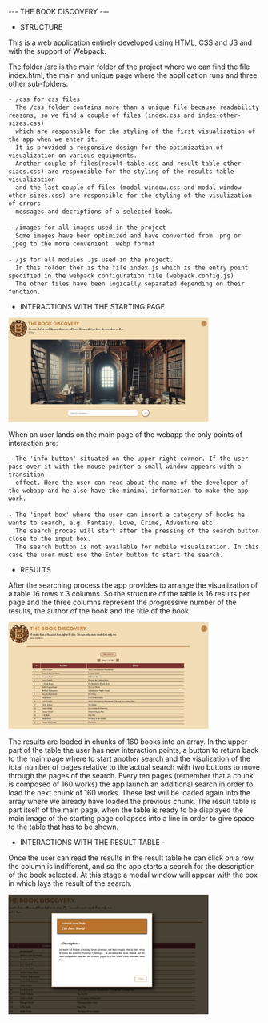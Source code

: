 --- THE BOOK DISCOVERY ---

- STRUCTURE 

This is a web application entirely developed using HTML, CSS and JS and with the support of Webpack.

The folder /src is the main folder of the project where we can find the file index.html, the main and unique page where the appllication runs 
and three other sub-folders:

    - /css for css files
      The /css folder contains more than a unique file because readability reasons, so we find a couple of files (index.css and index-other-sizes.css) 
      which are responsible for the styling of the first visualization of the app when we enter it. 
      It is provided a responsive design for the optimization of visualization on various equipments.
      Another couple of files(result-table.css and result-table-other-sizes.css) are responsible for the styling of the results-table visualization 
      and the last couple of files (modal-window.css and modal-window-other-sizes.css) are responsible for the styling of the visulization of errors 
      messages and decriptions of a selected book. 

    - /images for all images used in the project
      Some images have been optimized and have converted from .png or .jpeg to the more convenient .webp format

    - /js for all modules .js used in the project. 
      In this folder ther is the file index.js which is the entry point specified in the webpack configuration file (webpack.config.js)
      The other files have been logically separated depending on their function.

- INTERACTIONS WITH THE STARTING PAGE 

<img src='./src/images/readme-images/start-page.png' width='400'>

When an user lands on the main page of the webapp the only points of interaction are:

    - The 'info button' situated on the upper right corner. If the user pass over it with the mouse pointer a small window appears with a transition 
      effect. Here the user can read about the name of the developer of the webapp and he also have the minimal information to make the app work.

    - The 'input box' where the user can insert a category of books he wants to search, e.g. Fantasy, Love, Crime, Adventure etc.
      The search proces will start after the pressing of the search button close to the input box.
      The search button is not available for mobile visualization. In this case the user must use the Enter button to start the search.

- RESULTS 

After the searching process the app provides to arrange the visualization of a table 16 rows x 3 columns. So the structure of the table is 16 results 
per page and the three columns represent the progressive number of the results, the author of the book and the title of the book. 

<img src='./src/images/readme-images/result-table.png' width='400'>

The results are loaded in chunks of 160 books into an array.
In the upper part of the table the user has new interaction points, a button to return back to the main page where to start another search and 
the visulization of the total number of pages relative to the actual search with two buttons to move through the pages of the search.
Every ten pages (remember that a chunk is composed of 160 works) the app launch an additional search in order to load the next chunk of 160 works. 
These last will be loaded again into the array where we already have loaded the previous chunk.
The result table is part itself of the main page, when the table is ready to be displayed the main image of the starting page collapses into a line 
in order to give space to the table that has to be shown. 

- INTERACTIONS WITH THE RESULT TABLE -

Once the user can read the results in the result table he can click on a row, the column is indifferent, and so the app starts a search for the 
description of the book selected. At this stage a modal window will appear with the box in which lays the result of the search.

<img src='./src/images/readme-images/book-description.png' width='400'>

